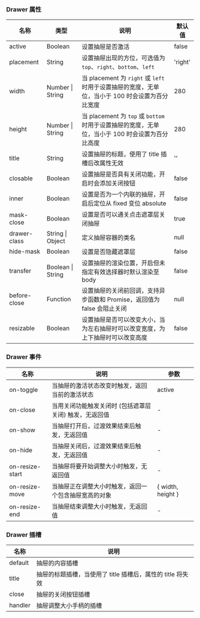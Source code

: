 ### Drawer 属性

| 名称         | 类型              | 说明                                                                                            | 默认值  |
| ------------ | ----------------- | ----------------------------------------------------------------------------------------------- | ------- |
| active       | Boolean           | 设置抽屉是否激活                                                                                | false   |
| placement    | String            | 设置抽屉出现的方位，可选值为 `top`、`right`、`bottom`、`left`                                   | 'right' |
| width        | Number \| String  | 当 placement 为 `right` 或 `left` 时用于设置抽屉的宽度，无单位，当小于 100 时会设置为百分比宽度 | 280     |
| height       | Number \| String  | 当 placement 为 `top` 或 `bottom` 时用于设置抽屉的宽度，无单位，当小于 100 时会设置为百分比高度 | 280     |
| title        | String            | 设置抽屉的标题，使用了 title 插槽后改属性无效                                                   | ''      |
| closable     | Boolean           | 设置抽屉是否具有关闭功能，开启时会添加关闭按钮                                                  | false   |
| inner        | Boolean           | 设置是否为一个内联的抽屉，开启后定位从 fixed 变位 absolute                                      | false   |
| mask-close   | Boolean           | 设置是否可以通关点击遮罩层关闭抽屉                                                              | true    |
| drawer-class | String \| Object  | 定义抽屉容器的类名                                                                              | null    |
| hide-mask    | Boolean           | 设置是否隐藏遮罩层                                                                              | false   |
| transfer     | Boolean \| String | 设置抽屉的渲染位置，开启但未指定有效选择器时默认渲染至 body                                     | false   |
| before-close | Function          | 设置抽屉的关闭前回调，支持异步函数和 Promise，返回值为 false 会阻止关闭                         | null    |
| resizable    | Boolean           | 设置抽屉是否可以改变大小，当为左右抽屉时可以改变宽度，为上下抽屉时可以改变高度                  | false   |

### Drawer 事件

| 名称            | 说明                                                   | 参数              |
| --------------- | ------------------------------------------------------ | ----------------- |
| on-toggle       | 当抽屉的激活状态改变时触发，返回当前的激活状态         | active            |
| on-close        | 当用关闭功能触发关闭时 (包括遮罩层关闭) 触发，无返回值 | -                 |
| on-show         | 当抽屉打开后，过渡效果结束后触发，无返回值             | -                 |
| on-hide         | 当抽屉关闭后，过渡效果结束后触发，无返回值             | -                 |
| on-resize-start | 当抽屉将要开始调整大小时触发，无返回值                 | -                 |
| on-resize-move  | 当抽屉正在调整大小时触发，返回一个包含抽屉宽高的对象   | { width, height } |
| on-resize-end   | 当抽屉结束调整大小时触发，无返回值                     | -                 |

### Drawer 插槽

| 名称    | 说明                                                       |
| ------- | ---------------------------------------------------------- |
| default | 抽屉的内容插槽                                             |
| title   | 抽屉的标题插槽，当使用了 title 插槽后，属性的 title 将失效 |
| close   | 抽屉的关闭按钮插槽                                         |
| handler | 抽屉调整大小手柄的插槽                                     |

